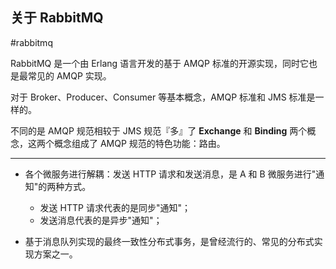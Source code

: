 ## 关于 RabbitMQ

#rabbitmq 

RabbitMQ 是一个由 Erlang 语言开发的基于 AMQP 标准的开源实现，同时它也是最常见的 AMQP 实现。

对于 Broker、Producer、Consumer 等基本概念，AMQP 标准和 JMS 标准是一样的。

不同的是 AMQP 规范相较于 JMS 规范『多』了 **Exchange** 和 **Binding** 两个概念，这两个概念组成了 AMQP 规范的特色功能：路由。

---

- 各个微服务进行解耦：发送 HTTP 请求和发送消息，是 A 和 B 微服务进行"通知"的两种方式。
    - 发送 HTTP 请求代表的是同步"通知"；
    - 发送消息代表的是异步"通知"；
    
- 基于消息队列实现的最终一致性分布式事务，是曾经流行的、常见的分布式实现方案之一。


